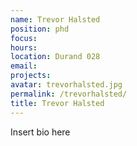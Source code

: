 ```yaml
---
name: Trevor Halsted
position: phd
focus:
hours:
location: Durand 028
email:
projects:
avatar: trevorhalsted.jpg
permalink: /trevorhalsted/
title: Trevor Halsted
---
```


Insert bio here